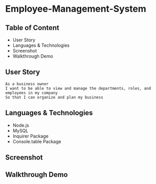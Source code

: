 # Employee-Management-System


## Table of Content
* User Story
* Languages & Technologies
* Screenshot
* Walkthrough Demo


## User Story
```
As a business owner
I want to be able to view and manage the departments, roles, and employees in my company
So that I can organize and plan my business
```


## Languages & Technologies
* Node.js
* MySQL
* Inquirer Package
* Console.table Package


## Screenshot



## Walkthrough Demo